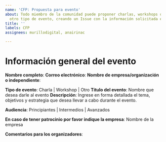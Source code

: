 ```yaml
---
name: 'CFP: Propuesta para evento'
about: Todo miembro de la comunidad puede proponer charlas, workshops o cualquiero
  otro tipo de evento, creando un Issue con la información solicitada en la plantilla.
title: ''
labels: CFP
assignees: murillodigital, anairinac

---
```


# Información general del evento

**Nombre completo**:
**Correo electrónico**:
**Nombre de empresa/organización o independiente**:

**Tipo de evento**: Charla | Workshop | Otro
**Titulo del evento**: Nombre que desea darle al evento
**Descripción**:
Ingrese en forma detallada el tema, objetivos y estrategia que desea llevar a cabo durante el evento.

**Audiencia**: Principiantes | Intermedios | Avanzados

**En caso de tener patrocinio por favor indique la empresa**: Nombre de la empresa

**Comentarios para los organizadores**:
